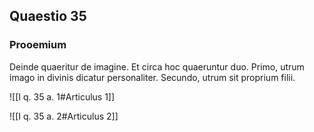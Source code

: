 ## Quaestio 35

### Prooemium

Deinde quaeritur de imagine. Et circa hoc quaeruntur duo. Primo, utrum imago in divinis dicatur personaliter. Secundo, utrum sit proprium filii.

![[I q. 35 a. 1#Articulus 1]]

![[I q. 35 a. 2#Articulus 2]]

